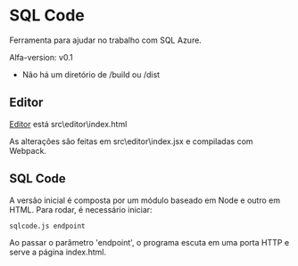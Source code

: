 SQL Code
========

Ferramenta para ajudar no trabalho com SQL Azure.

Alfa-version: v0.1

* Não há um diretório de /build ou /dist

## Editor

[Editor](src\editor\index.html) está src\editor\index.html
    
As alterações são feitas em src\editor\index.jsx e compiladas com Webpack.

## SQL Code

A versão inicial é composta por um módulo baseado em Node e outro em HTML.
Para rodar, é necessário iniciar:

    sqlcode.js endpoint 
    
Ao passar o parâmetro 'endpoint', o programa escuta em uma porta HTTP e 
serve a página index.html. 